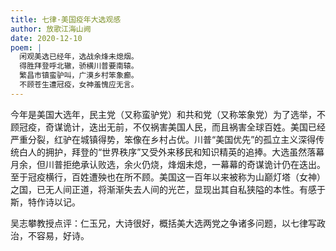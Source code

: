 ```yaml
---
title: 七律·美国疫年大选观感
author: 放歌江海山阙
date: 2020-12-10
poem: |
  闲观美选已经年，选战余烽未熄烟。
  得胜拜登呼北辙，骄横川普要南辕。
  繁昌市镇蛮驴叫，广漠乡村笨象癫。
  不顾苍生遭冠疫，女神羞愧应无言。
---
```


今年是美国大选年，民主党（又称蛮驴党）和共和党（又称笨象党）为了选举，不顾冠疫，奇谋诡计，迭出无前，不仅祸害美国人民，而且祸害全球百姓。美国已经严重分裂，红驴在城镇得势，笨像在乡村占优。川普“美国优先”的孤立主义深得传统白人的拥护，拜登的“世界秩序”又受外来移民和知识精英的追捧。大选虽然落幕月余，但川普拒绝承认败选，余火仍烧，烽烟未熄，一幕幕的奇谋诡计仍在迭出。至于冠疫横行，百姓遭殃也在所不顾。美国这一百年以来被称为山巅灯塔（女神）之国，已无人间正道，将渐渐失去人间的光芒，显现出其自私狭隘的本性。有感于斯，特作诗以记。

吴志攀教授点评：仁玉兄，大诗很好，概括美大选两党之争诸多问题，以七律写政治，不容易，好诗。
